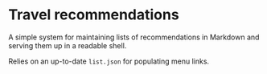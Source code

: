 Travel recommendations
======================

A simple system for maintaining lists of recommendations in Markdown and serving them up in a readable shell.

Relies on an up-to-date `list.json` for populating menu links.
